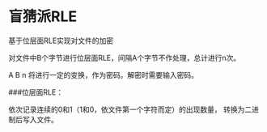 # 盲猜派RLE
基于位层面RLE实现对文件的加密

对文件中B个字节进行位层面RLE，间隔A个字节不作处理，总计进行n次。

A B n 将进行一定的变换，作为密码。解密时需要输入密码。

###位层面RLE：

依次记录连续的0和1（1和0，依文件第一个字符而定）的出现数量， 转换为二进制后写入文件。


